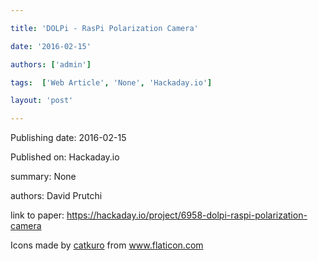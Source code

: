 ---
title: 'DOLPi - RasPi Polarization Camera'
date: '2016-02-15'
authors: ['admin']
tags:  ['Web Article', 'None', 'Hackaday.io']
layout: 'post'
---
Publishing date: 2016-02-15

Published on: Hackaday.io

summary: None

authors: David Prutchi

link to paper: https://hackaday.io/project/6958-dolpi-raspi-polarization-camera

Icons made by <a href="https://www.flaticon.com/free-icon/bookshelves_3576884" title="catkuro">catkuro</a> from <a href="https://www.flaticon.com/" title="Flaticon"> www.flaticon.com</a>